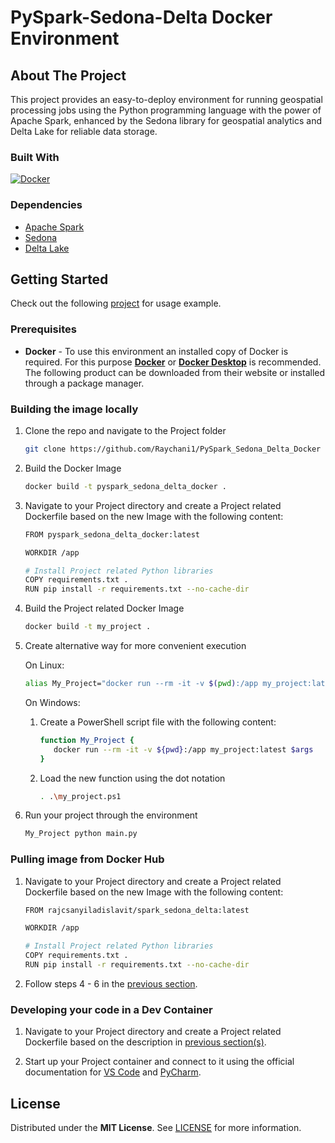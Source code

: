 # PySpark-Sedona-Delta Docker Environment

## **About The Project**

This project provides an easy-to-deploy environment for running geospatial processing jobs using the Python programming language with the power of Apache Spark, enhanced by the Sedona library for geospatial analytics and Delta Lake for reliable data storage.
</br>


### **Built With**
[![Docker][Docker]][Docker-url]
</br>

### **Dependencies**
- [Apache Spark](https://spark.apache.org/)
- [Sedona](https://sedona.apache.org/1.4.1/)
- [Delta Lake](https://delta.io/)


## **Getting Started**

Check out the following [project](https://github.com/Raychani1/PySpark_Sedona_Delta_Test) for usage example.

### **Prerequisites**

* **Docker** - To use this environment an installed copy of Docker is required. For this purpose [**Docker**](https://www.docker.com/) or [**Docker Desktop**](https://www.docker.com/products/docker-desktop/) is recommended. The following product can be downloaded from their website or installed through a package manager.

### Building the image locally

1. Clone the repo and navigate to the Project folder
   ```sh
   git clone https://github.com/Raychani1/PySpark_Sedona_Delta_Docker
   ```

2. Build the Docker Image
   ```sh
   docker build -t pyspark_sedona_delta_docker .
   ```

3. Navigate to your Project directory and create a Project related Dockerfile based on the new Image with the following content:
    ```sh
   FROM pyspark_sedona_delta_docker:latest

   WORKDIR /app

   # Install Project related Python libraries
   COPY requirements.txt .
   RUN pip install -r requirements.txt --no-cache-dir
    ```

4. Build the Project related Docker Image
   ```sh
   docker build -t my_project .
   ```

5. Create alternative way for more convenient execution

   On Linux:
   ```sh
   alias My_Project="docker run --rm -it -v $(pwd):/app my_project:latest"
   ```

   On Windows:
   1. Create a PowerShell script file with the following content:
      ```sh
      function My_Project {
         docker run --rm -it -v ${pwd}:/app my_project:latest $args    
      }
      ```

   2. Load the new function using the dot notation
      ```sh
      . .\my_project.ps1
      ```

6. Run your project through the environment
   ```sh
   My_Project python main.py
   ```

### Pulling image from Docker Hub

1. Navigate to your Project directory and create a Project related Dockerfile based on the new Image with the following content:
    ```sh
   FROM rajcsanyiladislavit/spark_sedona_delta:latest 

   WORKDIR /app

   # Install Project related Python libraries
   COPY requirements.txt .
   RUN pip install -r requirements.txt --no-cache-dir
    ```

2. Follow steps 4 - 6 in the [previous section](#building-the-image-locally).

### Developing your code in a Dev Container

1. Navigate to your Project directory and create a Project related Dockerfile based on the description in [previous section(s)](#pulling-image-from-docker-hub).

2. Start up your Project container and connect to it using the official documentation for [VS Code](https://code.visualstudio.com/docs/devcontainers/containers) and [PyCharm](https://www.jetbrains.com/help/pycharm/connect-to-devcontainer.html#start_from_gateway).



## **License**

Distributed under the **MIT License**. See [LICENSE](https://github.com/Raychani1/PySpark_Sedona_Delta_Docker/blob/main/LICENSE) for more information.

</br>

<!-- Variables -->

[Docker]: https://img.shields.io/badge/docker-%230db7ed.svg?style=for-the-badge&logo=docker&logoColor=white
[Docker-url]: https://www.docker.com/
